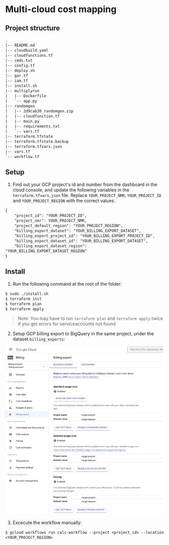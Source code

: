 # Multi-cloud cost mapping


## Project structure
```
.
|-- README.md
|-- cloudbuild.yaml
|-- cloudfunctions.tf
|-- cmds.txt
|-- config.tf
|-- deploy.sh
|-- gar.tf
|-- iam.tf
|-- install.sh
|-- multiplyrun
|   |-- Dockerfile
|   `-- app.py
|-- randomgen
|   |-- 2d9cab30_randomgen.zip
|   |-- cloudfunction.tf
|   |-- main.py
|   |-- requirements.txt
|   `-- vars.tf
|-- terraform.tfstate
|-- terraform.tfstate.backup
|-- terraform.tfvars.json
|-- vars.tf
`-- workflow.tf

```


## Setup

1. Find out your GCP project's id and number from the dashboard in the cloud console, and update the following variables in the `terraform.tfvars.json` file. Replace `YOUR_PROJECT_NMR`, `YOUR_PROJECT_ID` and `YOUR_PROJECT_REGION` with the correct values. 


```shell
{
    "project_id": "YOUR_PROJECT_ID",
    "project_nmr": YOUR_PROJECT_NMR,
    "project_default_region": "YOUR_PROJECT_REGION",
    "billing_export_dataset": "YOUR_BILLING_EXPORT_DATASET",
    "billing_export_project_id": "YOUR_BILLING_EXPORT_PROJECT_ID",
    "billing_export_dataset_id": "YOUR_BILLING_EXPORT_DATASET",
    "billing_export_dataset_region": "YOUR_BILLING_EXPORT_DATASET_REGION"
}
```

## Install

1. Run the following command at the root of the folder:
```shell 
$ sudo ./install.sh
$ terraform init
$ terraform plan
$ terraform apply
```

> Note: You may have to run `terraform plan` and `terraform apply` twice if you get errors for serviceaccounts not found

2. Setup GCP billing export to BigQuery in the same project, under the dataset `billing_exports`:

![](imgs/2.png)

3. Excecute the workflow manually:

```shell
$ gcloud workflows run calc-workflow --project <project_id> --location <YOUR_PROJECT_REGION>
```